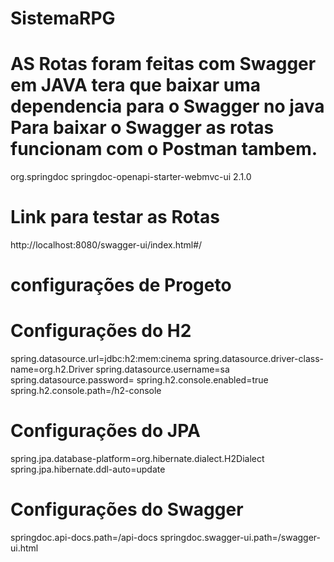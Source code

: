 # SistemaRPG

# AS Rotas foram feitas com Swagger em JAVA tera que baixar uma dependencia para o Swagger no java Para baixar o Swagger as rotas funcionam com o Postman tambem.

<dependency>
<groupId>org.springdoc</groupId>
<artifactId>springdoc-openapi-starter-webmvc-ui</artifactId>
<version>2.1.0</version>
</dependency>

# Link para testar as Rotas
http://localhost:8080/swagger-ui/index.html#/


# configurações de Progeto

# Configurações do H2
spring.datasource.url=jdbc:h2:mem:cinema
spring.datasource.driver-class-name=org.h2.Driver
spring.datasource.username=sa
spring.datasource.password=
spring.h2.console.enabled=true
spring.h2.console.path=/h2-console

# Configurações do JPA
spring.jpa.database-platform=org.hibernate.dialect.H2Dialect
spring.jpa.hibernate.ddl-auto=update

# Configurações do Swagger
springdoc.api-docs.path=/api-docs
springdoc.swagger-ui.path=/swagger-ui.html


